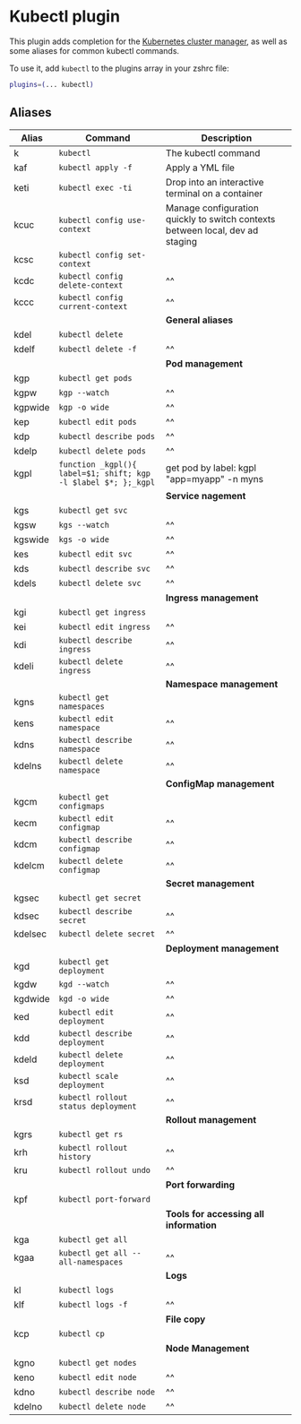 # Kubectl plugin

This plugin adds completion for the [Kubernetes cluster manager](https://kubernetes.io/docs/reference/kubectl/kubectl/),
as well as some aliases for common kubectl commands.

To use it, add `kubectl` to the plugins array in your zshrc file:

```zsh
plugins=(... kubectl)
```

## Aliases

| Alias     | Command                                                        | Description                                                                   |
|-----------|----------------------------------------------------------------|-------------------------------------------------------------------------------|
| k         | `kubectl`                                                      | The kubectl command                                                           |
| kaf       | `kubectl apply -f`                                             | Apply a YML file                                                              |
| keti      | `kubectl exec -ti`                                             | Drop into an interactive terminal on a container                              |
| kcuc      | `kubectl config use-context`                                   | Manage configuration quickly to switch contexts between local, dev ad staging |
| kcsc      | `kubectl config set-context`                                   |                                                                               |
| kcdc      | `kubectl config delete-context`                                | ^^                                                                            |
| kccc      | `kubectl config current-context`                               | ^^                                                                            |
|           |                                                                | **General aliases**                                                           |
| kdel      | `kubectl delete`                                               |                                                                               |
| kdelf     | `kubectl delete -f`                                            | ^^                                                                            |
|           |                                                                | **Pod management**                                                            |
| kgp       | `kubectl get pods`                                             |                                                                               |
| kgpw      | `kgp --watch`                                                  | ^^                                                                            |
| kgpwide   | `kgp -o wide`                                                  | ^^                                                                            |
| kep       | `kubectl edit pods`                                            | ^^                                                                            |
| kdp       | `kubectl describe pods`                                        | ^^                                                                            |
| kdelp     | `kubectl delete pods`                                          | ^^                                                                            |
| kgpl      | `function _kgpl(){ label=$1; shift; kgp -l $label $*; };_kgpl` | get pod by label: kgpl "app=myapp" -n myns                                    |
|           |                                                                | **Service nagement**                                                          |
| kgs       | `kubectl get svc`                                              |                                                                               |
| kgsw      | `kgs --watch`                                                  | ^^                                                                            |
| kgswide   | `kgs -o wide`                                                  | ^^                                                                            |
| kes       | `kubectl edit svc`                                             | ^^                                                                            |
| kds       | `kubectl describe svc`                                         | ^^                                                                            |
| kdels     | `kubectl delete svc`                                           | ^^                                                                            |
|           |                                                                | **Ingress management**                                                        |
| kgi       | `kubectl get ingress`                                          |                                                                               |
| kei       | `kubectl edit ingress`                                         | ^^                                                                            |
| kdi       | `kubectl describe ingress`                                     | ^^                                                                            |
| kdeli     | `kubectl delete ingress`                                       | ^^                                                                            |
|           |                                                                | **Namespace management**                                                      |
| kgns      | `kubectl get namespaces`                                       |                                                                               |
| kens      | `kubectl edit namespace`                                       | ^^                                                                            |
| kdns      | `kubectl describe namespace`                                   | ^^                                                                            |
| kdelns    | `kubectl delete namespace`                                     | ^^                                                                            |
|           |                                                                | **ConfigMap management**                                                      |
| kgcm      | `kubectl get configmaps`                                       |                                                                               |
| kecm      | `kubectl edit configmap`                                       | ^^                                                                            |
| kdcm      | `kubectl describe configmap`                                   | ^^                                                                            |
| kdelcm    | `kubectl delete configmap`                                     | ^^                                                                            |
|           |                                                                | **Secret management**                                                         |
| kgsec     | `kubectl get secret`                                           |                                                                               |
| kdsec     | `kubectl describe secret`                                      | ^^                                                                            |
| kdelsec   | `kubectl delete secret`                                        | ^^                                                                            |
|           |                                                                | **Deployment management**                                                     |
| kgd       | `kubectl get deployment`                                       |                                                                               |
| kgdw      | `kgd --watch`                                                  | ^^                                                                            |
| kgdwide   | `kgd -o wide`                                                  | ^^                                                                            |
| ked       | `kubectl edit deployment`                                      | ^^                                                                            |
| kdd       | `kubectl describe deployment`                                  | ^^                                                                            |
| kdeld     | `kubectl delete deployment`                                    | ^^                                                                            |
| ksd       | `kubectl scale deployment`                                     | ^^                                                                            |
| krsd      | `kubectl rollout status deployment`                            | ^^                                                                            |
|           |                                                                | **Rollout management**                                                        |
| kgrs      | `kubectl get rs`                                               |                                                                               |
| krh       | `kubectl rollout history`                                      | ^^                                                                            |
| kru       | `kubectl rollout undo`                                         | ^^                                                                            |
|           |                                                                | **Port forwarding**                                                           |
| kpf       | `kubectl port-forward`                                         |                                                                               |
|           |                                                                | **Tools for accessing all information**                                       |
| kga       | `kubectl get all`                                              |                                                                               |
| kgaa      | `kubectl get all --all-namespaces`                             | ^^                                                                            |
|           |                                                                | **Logs**                                                                      |
| kl        | `kubectl logs`                                                 |                                                                               |
| klf       | `kubectl logs -f`                                              | ^^                                                                            |
|           |                                                                | **File copy**                                                                 |
| kcp       | `kubectl cp`                                                   |                                                                               |
|           |                                                                | **Node Management**                                                           |
| kgno      | `kubectl get nodes`                                            |                                                                               |
| keno      | `kubectl edit node`                                            | ^^                                                                            |
| kdno      | `kubectl describe node`                                        | ^^                                                                            |
| kdelno    | `kubectl delete node`                                          | ^^ |                                                                                                                      



